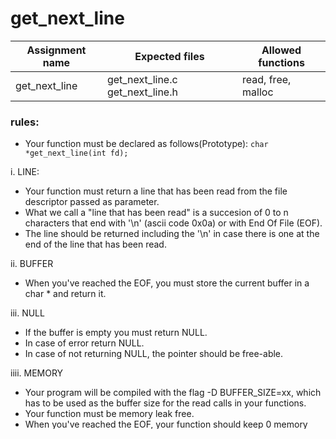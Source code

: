 # get_next_line

| Assignment name | Expected files | Allowed functions |
| --------------- | -------------  | ----------------- |
| get_next_line      | get_next_line.c get_next_line.h  | read, free, malloc |

### rules:
* Your function must be declared as follows(Prototype): ``` char  *get_next_line(int fd); ```

i. LINE:
* Your function must return a line that has been read from the file descriptor passed as parameter.
* What we call a "line that has been read" is a succesion of 0 to n characters that end with '\n' (ascii code 0x0a) or with End Of File (EOF).
* The line should be returned including the '\n' in case there is one at the end of the line that has been read.
  
ii. BUFFER
* When you've reached the EOF, you must store the current buffer in a char * and return it.
  
iii. NULL
* If the buffer is empty you must return NULL.
* In case of error return NULL.
* In case of not returning NULL, the pointer should be free-able.
  
iiii. MEMORY
* Your program will be compiled with the flag -D BUFFER_SIZE=xx, which has to be used as the buffer size for the read calls in your functions.
* Your function must be memory leak free.
* When you've reached the EOF, your function should keep 0 memory allocated with malloc, except the line that has been returned.

iiiii. FUNCTION
* Calling your function get_next_line in a loop will therefore allow you to read the text avaiable on a file descriptor one line at a time until the end of the text, no matter the size or either the text or one of its lines.
* Make sure that your function behaves well when it reads from a file, from the standard output, from a redirection, etc...
* No call to another function will be done on the file descriptor between 2 calls of get_next_line.

iiiiii. FILE
* Finally we consider that get_next_line has an undefined behaviour when reading from a binary file.

### how to write the code step by step:
